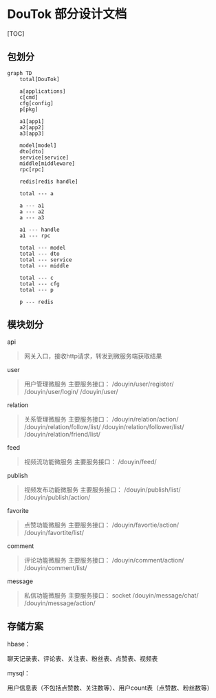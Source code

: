 # DouTok 部分设计文档

[TOC]

## 包划分

```mermaid
graph TD
    total[DouTok]

    a[applications]
    c[cmd]
    cfg[config]
    p[pkg]

    a1[app1]
    a2[app2]
    a3[app3]

    model[model]
    dto[dto]
    service[service]
    middle[middleware]
    rpc[rpc]

    redis[redis handle]

    total --- a

    a --- a1
    a --- a2
    a --- a3

    a1 --- handle
    a1 --- rpc

    total --- model
    total --- dto
    total --- service
    total --- middle

    total --- c
    total --- cfg
    total --- p

    p --- redis
```

## 模块划分

api

> 网关入口，接收http请求，转发到微服务端获取结果

user

> 用户管理微服务
> 主要服务接口：
> /douyin/user/register/
> /douyin/user/login/
> /douyin/user/

relation

> 关系管理微服务
> 主要服务接口：
> /douyin/relation/action/
> /douyin/relation/follow/list/
> /douyin/relation/follower/list/
> /douyin/relation/friend/list/

feed

> 视频流功能微服务
> 主要服务接口：
> /douyin/feed/

publish

> 视频发布功能微服务
> 主要服务接口：
> /douyin/publish/list/
> /douyin/publish/action/

favorite

> 点赞功能微服务
> 主要服务接口：
> /douyin/favortie/action/
> /douyin/favortite/list/

comment

> 评论功能微服务
> 主要服务接口：
> /douyin/comment/action/
> /douyin/comment/list/

message

> 私信功能微服务
> 主要服务接口：
> socket
> /douyin/message/chat/
> /douyin/message/action/

## 存储方案

hbase：

聊天记录表、评论表、关注表、粉丝表、点赞表、视频表

mysql：

用户信息表（不包括点赞数、关注数等）、用户count表（点赞数、粉丝数等）
